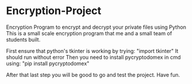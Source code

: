 # Encryption-Project
 Encryption Program to encrypt and decrypt your private files using Python
This is a small scale encryption program that me and a small team of students built.

 First ensure that python's tkinter is working by trying:
 "import tkinter"
 It should run without error
 Then you need to install pycryptodomex in cmd using:
 "pip install pycryptodomex"

After that last step you will be good to go and test the project. Have fun.
